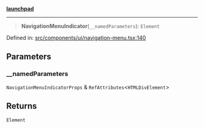 [**launchpad**](index.md)

***

> **NavigationMenuIndicator**(`__namedParameters`): `Element`

Defined in: [src/components/ui/navigation-menu.tsx:140](https://github.com/victorbratov/launchpad/blob/ba912ff5e4884ef55d41a8ab239f2bb8e81f8ecb/src/components/ui/navigation-menu.tsx#L140)

## Parameters

### \_\_namedParameters

`NavigationMenuIndicatorProps` & `RefAttributes`\<`HTMLDivElement`\>

## Returns

`Element`
